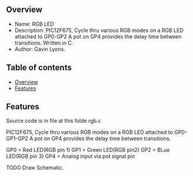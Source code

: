 
Overview
--------------------------------------------
* Name: RGB LED
* Description: PIC12F675,  Cycle thru various RGB modes on a RGB LED attached to GP0-GP2
A pot on GP4 provides the delay time between transitions. Written in C.
* Author: Gavin Lyons.

Table of contents
---------------------------

  * [Overview](#overview)
  * [Features](#features)


Features
----------------------

Source code is in file at this folde rgb.c

PIC12F675,  Cycle thru various RGB modes on a RGB LED attached to GP0-GP1-GP2
A pot on GP4 provides the delay time between transitions.

GP0 = Red LED(RGB pin 1)
GP1 = Green LED(RGB pin2)
GP2 =  BLue LED(RGB pin 3)
GP4 = Analog input via pot signal pin

TODO
Draw Schematic.
